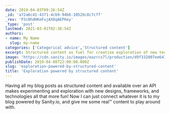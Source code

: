 ```yaml
---
date: 2019-04-03T09:26:54Z
_id: 'a72a6c41-4371-4cb9-94b6-10526c8c7cff'
_rev: 'P3c8hdHKeFujAXOqAEP6ey'
_type: 'post'
lastmod: 2021-03-01T02:38:54Z
authors: 
- name: My Name
  slug: my-name
categories: ['Categorical advice','Structured content']
excerpt: Structured content as fuel for creative exploration of new technology.
image: 'https://cdn.sanity.io/images/eazrcs7l/production/d9f332007ee64327d5a5f1a8c08a0356886aa561-1920x1080.png?w=600'
publishDate: 2019-04-08T22:00:00.000Z
slug: 'exploration-powered-by-structured-content'
title: 'Exploration powered by structured content'
---
```


Having all my blog posts as structured content and available over an API makes experimenting and exploration with new designs, frameworks, and technologies all that more fun! Now I can just connect whatever it is to my blog powered by Sanity.io, and give me some real™ content to play around with.
